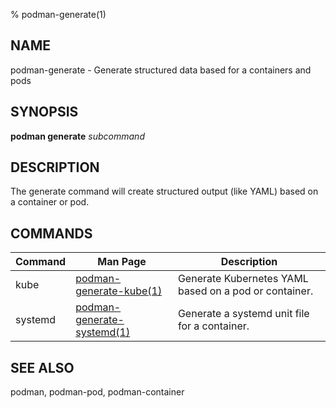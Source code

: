 % podman-generate(1)

## NAME
podman\-generate - Generate structured data based for a containers and pods

## SYNOPSIS
**podman generate** *subcommand*

## DESCRIPTION
The generate command will create structured output (like YAML) based on a container or pod.

## COMMANDS

| Command  | Man Page                                            | Description                                                                  |
| -------  | --------------------------------------------------- | ---------------------------------------------------------------------------- |
| kube     | [podman-generate-kube(1)](podman-generate-kube.1.md)| Generate Kubernetes YAML based on a pod or container.                        |
| systemd  | [podman-generate-systemd(1)](podman-generate-systemd.1.md)| Generate a systemd unit file for a container.                        |

## SEE ALSO
podman, podman-pod, podman-container
